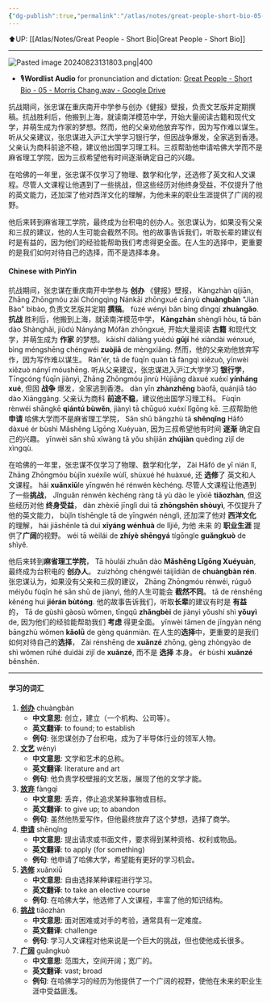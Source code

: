 ```yaml
---
{"dg-publish":true,"permalink":"/atlas/notes/great-people-short-bio-05-morris-chang/","noteIcon":""}
---
```


⬆️UP: [[Atlas/Notes/Great People - Short Bio\|Great People - Short Bio]]

---

![Pasted image 20240823131803.png|400](/img/user/Atlas/Utility/Images/Pasted%20image%2020240823131803.png)

- 🎙️**Wordlist Audio** for pronunciation and dictation: [Great People - Short Bio - 05 - Morris Chang.wav - Google Drive](https://drive.google.com/file/d/1q5BYfb3Jpsb1N0fn0rSLh6JS-GOthkjH/view?usp=drive_link)

抗战期间，张忠谋在重庆南开中学参与创办《健报》壁报，负责文艺版并定期撰稿。抗战胜利后，他搬到上海，就读南洋模范中学，开始大量阅读古籍和现代文学，并萌生成为作家的梦想。然而，他的父亲劝他放弃写作，因为写作难以谋生。听从父亲建议，张忠谋进入沪江大学学习银行学，但因战争爆发，全家逃到香港。父亲认为商科前途不稳，建议他出国学习理工科。三叔帮助他申请哈佛大学而不是麻省理工学院，因为三叔希望他有时间逐渐确定自己的兴趣。

在哈佛的一年里，张忠谋不仅学习了物理、数学和化学，还选修了英文和人文课程。尽管人文课程让他遇到了一些挑战，但这些经历对他终身受益，不仅提升了他的英文能力，还加深了他对西洋文化的理解，为他未来的职业生涯提供了广阔的视野。

他后来转到麻省理工学院，最终成为台积电的创办人。张忠谋认为，如果没有父亲和三叔的建议，他的人生可能会截然不同。他的故事告诉我们，听取长辈的建议有时是有益的，因为他们的经验能帮助我们考虑得更全面。在人生的选择中，更重要的是我们如何对待自己的选择，而不是选择本身。

#### Chinese with PinYin
抗战期间，张忠谋在重庆南开中学参与  **创办**  《健报》壁报，
Kàngzhàn qíjiān, Zhāng Zhōngmóu zài Chóngqìng Nánkāi zhōngxué cānyù **chuàngbàn** "Jiàn Bào" bìbào, 
负责文艺版并定期  **撰稿**。
fùzé wényì bǎn bìng dìngqí **zhuàngǎo**. 
**抗战**  胜利后，他搬到上海，就读南洋模范中学，
**Kàngzhàn** shènglì hòu, tā bān dào Shànghǎi, jiùdú Nányáng Mófàn zhōngxué, 
开始大量阅读  **古籍**  和现代文学，并萌生成为  **作家**  的梦想。
kāishǐ dàliàng yuèdú **gǔjí** hé xiàndài wénxué, bìng méngshēng chéngwéi **zuòjiā** de mèngxiǎng. 
然而，他的父亲劝他放弃写作，因为写作难以谋生。
Rán'ér, tā de fùqīn quàn tā fàngqì xiězuò, yīnwèi xiězuò nányǐ móushēng. 
听从父亲建议，张忠谋进入沪江大学学习  **银行学**，
Tīngcóng fùqīn jiànyì, Zhāng Zhōngmóu jìnrù Hùjiāng dàxué xuéxí **yínháng xué**, 
但因  **战争**  爆发，全家逃到香港。
dàn yīn **zhànzhēng** bàofā, quánjiā táo dào Xiānggǎng. 
父亲认为商科  **前途不稳**，建议他出国学习理工科。
Fùqīn rènwéi shāngkē **qiántú bùwěn**, jiànyì tā chūguó xuéxí lǐgōng kē. 
三叔帮助他  **申请**  哈佛大学而不是麻省理工学院，
Sān shū bāngzhù tā **shēnqǐng** Hāfó dàxué ér bùshì Mǎshěng Lǐgōng Xuéyuàn, 
因为三叔希望他有时间  **逐渐**  确定自己的兴趣。
yīnwèi sān shū xīwàng tā yǒu shíjiān **zhújiàn** quèdìng zìjǐ de xìngqù.

在哈佛的一年里，张忠谋不仅学习了物理、数学和化学，
Zài Hāfó de yī nián lǐ, Zhāng Zhōngmóu bùjǐn xuéxíle wùlǐ, shùxué hé huàxué, 
还  **选修**了  英文和人文课程。
hái **xuǎnxiū**le yīngwén hé rénwén kèchéng. 
尽管人文课程让他遇到了一些**挑战**，
Jǐnguǎn rénwén kèchéng ràng tā yù dào le yīxiē **tiǎozhàn**, 
但这些经历对他  **终身受益**，
dàn zhèxiē jīnglì duì tā **zhōngshēn shòuyì**, 
不仅提升了他的英文能力，
bùjǐn tíshēngle tā de yīngwén nénglì, 
还加深了他对  **西洋文化**  的理解，
hái jiāshēnle tā duì **xīyáng wénhuà** de lǐjiě, 
为他 未来 的  **职业生涯**  提供了**广阔**的视野。
wéi tā wèilái de **zhíyè shēngyá** tígōngle **guǎngkuò** de shìyě.

他后来转到**麻省理工学院**，
Tā hòulái zhuǎn dào **Mǎshěng Lǐgōng Xuéyuàn**,
最终成为台积电的  **创办人**。
zuìzhōng chéngwéi táijīdiàn de **chuàngbàn rén**. 
张忠谋认为，如果没有父亲和三叔的建议，
Zhāng Zhōngmóu rènwéi, rúguǒ méiyǒu fùqīn hé sān shū de jiànyì, 
他的人生可能会  **截然不同**。
tā de rénshēng kěnéng huì **jiérán bùtóng**. 
他的故事告诉我们，听取**长辈**的建议有时是  **有益**  的，
Tā de gùshì gàosù wǒmen, tīngqǔ **zhǎngbèi** de jiànyì yǒushí shì **yǒuyì** de, 
因为他们的经验能帮助我们  **考虑**  得更全面。
yīnwèi tāmen de jīngyàn néng bāngzhù wǒmen **kǎolǜ** de gèng quánmiàn. 
在人生的**选择**中，更重要的是我们如何对待自己的**选择**，
Zài rénshēng de **xuǎnzé** zhōng, gèng zhòngyào de shì wǒmen rúhé duìdài zìjǐ de **xuǎnzé**, 
而不是  **选择**  本身。
ér bùshì **xuǎnzé** běnshēn.

---
#### 学习的词汇

1. **[创办](https://www.hanyuguoxue.com/cidian/ci-15cc86bee5)** chuàngbàn
    - **中文意思**: 创立，建立（一个机构、公司等）。
    - **英文翻译**: to found; to establish
    - **例句**: 张忠谋创办了台积电，成为了半导体行业的领军人物。
2. **[文艺](https://www.hanyuguoxue.com/cidian/ci-1a06cc2e48)** wényì
    - **中文意思**: 文学和艺术的总称。
    - **英文翻译**: literature and art
    - **例句**: 他负责学校壁报的文艺版，展现了他的文学才能。
3. **[放弃](https://www.hanyuguoxue.com/cidian/ci-1f2881a857)** fàngqì
    - **中文意思**: 丢弃，停止追求某种事物或目标。
    - **英文翻译**: to give up; to abandon
    - **例句**: 虽然他热爱写作，但他最终放弃了这个梦想，选择了商学。
4. **[申请](https://www.hanyuguoxue.com/cidian/ci-30e02c735)** shēnqǐng
    - **中文意思**: 提出请求或书面文件，要求得到某种资格、权利或物品。
    - **英文翻译**: to apply (for something)
    - **例句**: 他申请了哈佛大学，希望能有更好的学习机会。
5. **[选修](https://www.hanyuguoxue.com/cidian/ci-d53f14150)** xuǎnxiū
    - **中文意思**: 自由选择某种课程进行学习。
    - **英文翻译**: to take an elective course
    - **例句**: 在哈佛大学，他选修了人文课程，丰富了他的知识结构。
6. **[挑战](https://www.hanyuguoxue.com/cidian/ci-12eef6ec71)** tiǎozhàn
    - **中文意思**: 面对困难或对手的考验，通常具有一定难度。
    - **英文翻译**: challenge
    - **例句**: 学习人文课程对他来说是一个巨大的挑战，但也使他成长很多。
7. **[广阔](https://www.hanyuguoxue.com/cidian/ci-f16301ca1)** guǎngkuò
    - **中文意思**: 范围大，空间开阔；宽广的。
    - **英文翻译**: vast; broad
    - **例句**: 在哈佛学习的经历为他提供了一个广阔的视野，使他在未来的职业生涯中受益匪浅。
